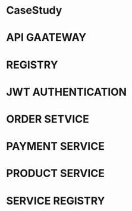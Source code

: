 # CaseStudy
# API GAATEWAY
# REGISTRY
# JWT AUTHENTICATION
# ORDER SETVICE 
# PAYMENT SERVICE
# PRODUCT SERVICE
# SERVICE REGISTRY
